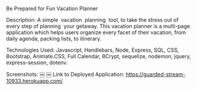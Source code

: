 Be Prepared for Fun Vacation Planner

Description: A simple  vacation  planning  tool, to take the stress out of every step of planning  your getaway. This vacation planner is a multi-page application which helps users organize every facet of their vacation, from daily agenda, packing lists, to itinerary.

Technologies Used: Javascript, Handlebars, Node, Express, SQL, CSS, Bootstrap, Animate.CSS, Full Calendar, BCrypt, sequelize, nodemon, jquery, express-session, dotenv.

Screenshots:
￼
￼
Link to Deployed Application:
https://guarded-stream-10933.herokuapp.com/
